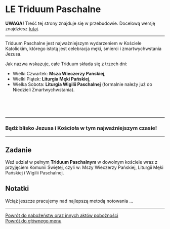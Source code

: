 # <span class="status status-list"><span class="status status-worship">LE</span> Triduum Paschalne</span>
**UWAGA!** Treść tej strony znajduje się w przebudowie. Docelową wersję znajdziesz [tutaj](nowy_index.md).

---
Triduum Paschalne jest najważniejszym wydarzeniem w Kościele Katolickim, którego istotą jest celebracja męki, śmierci i zmartwychwstania Jezusa.

Jak nazwa wskazuje, całe Triduum składa się z trzech dni:
- Wielki Czwartek: **Msza Wieczerzy Pańskiej**,
- Wielki Piątek: **Liturgia Męki Pańskiej**,
- Wielka Sobota: **Liturgia Wigilii Paschalnej** (formalnie należy już do Niedzieli Zmartwychwstania).
<br />
<br />
<br />

---
### Bądź blisko Jezusa i Kościoła w tym najważniejszym czasie!

---
## Zadanie
Weź udział w pełnym **Triduum Paschalnym** w dowolnym kościele wraz z przyjęciem Komunii Świętej, czyli w: Mszy Wieczerzy Pańskiej, Liturgii Męki Pańskiej i Wigilii Paschalnej.
## Notatki
Wciąż jeszcze pracujemy nad najlepszą metodą notowania ...

---
[Powrót do nabożeństw oraz innych aktów pobożności](jak_uczestniczyc_w_nabozenstwach_oraz_inne_akty_poboznosci_ex.md)  
[Powrót do głównego menu](index_ex.md)
